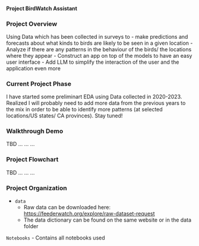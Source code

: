 #### Project BirdWatch Assistant



### Project Overview  
Using Data which has been collected in surveys to
        - make predictions and forecasts about what kinds to birds are likely to be seen in a given location
        - Analyze if there are any patterns in the behaviour of the birds/ the locations where they appear
        - Construct an app on top of the models to have an easy user interface
        - Add LLM to simplify the interaction of the user and the application even more


### Current Project Phase
I have started some preliminart EDA using Data collected in 2020-2023. Realized I will probably need to add more data from the previous years to the mix in order to be able to identify more patterns (at selected locations/US states/ CA provinces). Stay tuned!


### Walkthrough Demo
TBD
...
...
...

### Project Flowchart
TBD
...
...
...

### Project Organization

* `data` 
    - Raw data can be downloaded here: https://feederwatch.org/explore/raw-dataset-request
    - The data dictionary can be found on the same website or in the data folder 

`Notebooks` 
    - Contains all notebooks used
